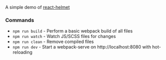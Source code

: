 A simple demo of [react-helmet](https://github.com/nfl/react-helmet)

### Commands

* `npm run build` - Perform a basic webpack build of all files
* `npm run watch` - Watch JS/SCSS files for changes
* `npm run clean` - Remove compiled files
* `npm run dev` - Start a webpack-serve on http://localhost:8080 with hot-reloading

